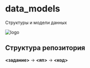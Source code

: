 # data_models
Структуры и модели данных

![logo](https://i.imgur.com/KZfavCm.png)
## Структура репозитория
**<задание>** -> **<яп>** -> **<код>**
